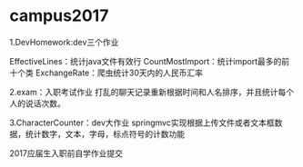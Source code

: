 # campus2017
1.DevHomework:dev三个作业

  EffectiveLines：统计java文件有效行
  CountMostImport：统计import最多的前十个类
  ExchangeRate：爬虫统计30天内的人民币汇率
  
 2.exam：入职考试作业
  打乱的聊天记录重新根据时间和人名排序，并且统计每个人的说话次数。
 
 3.CharacterCounter：dev大作业
  springmvc实现根据上传文件或者文本框数据，统计数字，文本，字母，标点符号的计数功能
 
 
2017应届生入职前自学作业提交
